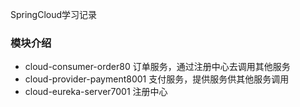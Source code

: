 SpringCloud学习记录

### 模块介绍
- cloud-consumer-order80 订单服务，通过注册中心去调用其他服务
- cloud-provider-payment8001 支付服务，提供服务供其他服务调用
- cloud-eureka-server7001 注册中心